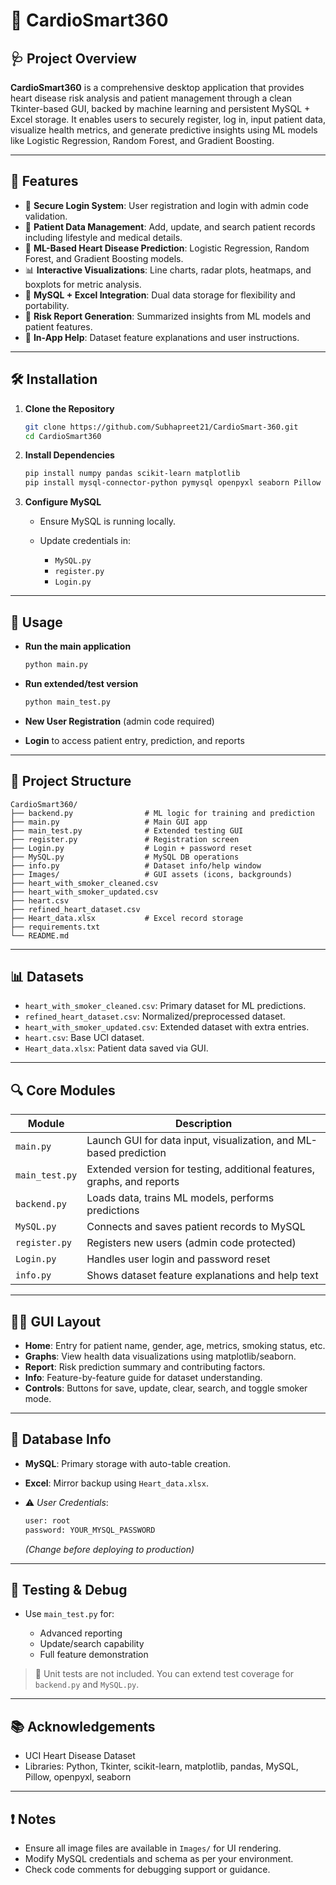 # 💓 CardioSmart360

## 🩺 Project Overview

**CardioSmart360** is a comprehensive desktop application that provides heart disease risk analysis and patient management through a clean Tkinter-based GUI, backed by machine learning and persistent MySQL + Excel storage. It enables users to securely register, log in, input patient data, visualize health metrics, and generate predictive insights using ML models like Logistic Regression, Random Forest, and Gradient Boosting.

---

## 🚀 Features

* 🔐 **Secure Login System**: User registration and login with admin code validation.
* 👤 **Patient Data Management**: Add, update, and search patient records including lifestyle and medical details.
* 🤖 **ML-Based Heart Disease Prediction**: Logistic Regression, Random Forest, and Gradient Boosting models.
* 📊 **Interactive Visualizations**: Line charts, radar plots, heatmaps, and boxplots for metric analysis.
* 💾 **MySQL + Excel Integration**: Dual data storage for flexibility and portability.
* 📃 **Risk Report Generation**: Summarized insights from ML models and patient features.
* 📘 **In-App Help**: Dataset feature explanations and user instructions.

---

## 🛠 Installation

1. **Clone the Repository**

   ```bash
   git clone https://github.com/Subhapreet21/CardioSmart-360.git
   cd CardioSmart360
   ```

2. **Install Dependencies**

   ```bash
   pip install numpy pandas scikit-learn matplotlib
   pip install mysql-connector-python pymysql openpyxl seaborn Pillow
   ```

3. **Configure MySQL**

   * Ensure MySQL is running locally.
   * Update credentials in:

     * `MySQL.py`
     * `register.py`
     * `Login.py`

---

## 🧪 Usage

* **Run the main application**

  ```bash
  python main.py
  ```

* **Run extended/test version**

  ```bash
  python main_test.py
  ```

* **New User Registration** (admin code required)

* **Login** to access patient entry, prediction, and reports

---

## 📁 Project Structure

```
CardioSmart360/
├── backend.py                # ML logic for training and prediction
├── main.py                   # Main GUI app
├── main_test.py              # Extended testing GUI
├── register.py               # Registration screen
├── Login.py                  # Login + password reset
├── MySQL.py                  # MySQL DB operations
├── info.py                   # Dataset info/help window
├── Images/                   # GUI assets (icons, backgrounds)
├── heart_with_smoker_cleaned.csv
├── heart_with_smoker_updated.csv
├── heart.csv
├── refined_heart_dataset.csv
├── Heart_data.xlsx           # Excel record storage
├── requirements.txt
└── README.md
```

---

## 📊 Datasets

* `heart_with_smoker_cleaned.csv`: Primary dataset for ML predictions.
* `refined_heart_dataset.csv`: Normalized/preprocessed dataset.
* `heart_with_smoker_updated.csv`: Extended dataset with extra entries.
* `heart.csv`: Base UCI dataset.
* `Heart_data.xlsx`: Patient data saved via GUI.

---

## 🔍 Core Modules

| Module         | Description                                                            |
| -------------- | ---------------------------------------------------------------------- |
| `main.py`      | Launch GUI for data input, visualization, and ML-based prediction      |
| `main_test.py` | Extended version for testing, additional features, graphs, and reports |
| `backend.py`   | Loads data, trains ML models, performs predictions                     |
| `MySQL.py`     | Connects and saves patient records to MySQL                            |
| `register.py`  | Registers new users (admin code protected)                             |
| `Login.py`     | Handles user login and password reset                                  |
| `info.py`      | Shows dataset feature explanations and help text                       |

---

## 🧑‍⚕️ GUI Layout

* **Home**: Entry for patient name, gender, age, metrics, smoking status, etc.
* **Graphs**: View health data visualizations using matplotlib/seaborn.
* **Report**: Risk prediction summary and contributing factors.
* **Info**: Feature-by-feature guide for dataset understanding.
* **Controls**: Buttons for save, update, clear, search, and toggle smoker mode.

---

## 💽 Database Info

* **MySQL**: Primary storage with auto-table creation.
* **Excel**: Mirror backup using `Heart_data.xlsx`.
* ⚠️ *User Credentials*:

  ```txt
  user: root
  password: YOUR_MYSQL_PASSWORD
  ```

  *(Change before deploying to production)*

---

## 🧪 Testing & Debug

* Use `main_test.py` for:

  * Advanced reporting
  * Update/search capability
  * Full feature demonstration

> 🔧 Unit tests are not included. You can extend test coverage for `backend.py` and `MySQL.py`.

---

## 📚 Acknowledgements

* UCI Heart Disease Dataset
* Libraries: Python, Tkinter, scikit-learn, matplotlib, pandas, MySQL, Pillow, openpyxl, seaborn

---

## ❗ Notes

* Ensure all image files are available in `Images/` for UI rendering.
* Modify MySQL credentials and schema as per your environment.
* Check code comments for debugging support or guidance.
